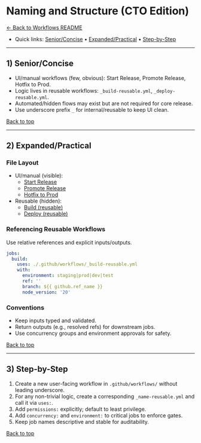 # Naming and Structure (CTO Edition)

[← Back to Workflows README](README.md)

<a id="top"></a>

- Quick links: [Senior/Concise](#senior) • [Expanded/Practical](#expanded) • [Step-by-Step](#step-by-step)

---

<a id="senior"></a>
## 1) Senior/Concise

- UI/manual workflows (few, obvious): Start Release, Promote Release, Hotfix to Prod.
- Logic lives in reusable workflows: `_build-reusable.yml`, `_deploy-reusable.yml`.
- Automated/hidden flows may exist but are not required for core release.
- Use underscore prefix `_` for internal/reusable to keep UI clean.

[Back to top](#top)

---

<a id="expanded"></a>
## 2) Expanded/Practical

### File Layout
- UI/manual (visible):
  - [Start Release](../../../.github/workflows/start-release.yml)
  - [Promote Release](../../../.github/workflows/promote-release.yml)
  - [Hotfix to Prod](../../../.github/workflows/hotfix-to-prod.yml)
- Reusable (hidden):
  - [Build (reusable)](../../../.github/workflows/_build-reusable.yml)
  - [Deploy (reusable)](../../../.github/workflows/_deploy-reusable.yml)

### Referencing Reusable Workflows
Use relative references and explicit inputs/outputs.

```yaml
jobs:
  build:
    uses: ./.github/workflows/_build-reusable.yml
    with:
      environment: staging|prod|dev|test
      ref: ''
      branch: ${{ github.ref_name }}
      node_version: '20'
```

### Conventions
- Keep inputs typed and validated.
- Return outputs (e.g., resolved refs) for downstream jobs.
- Use concurrency groups and environment approvals for safety.

[Back to top](#top)

---

<a id="step-by-step"></a>
## 3) Step-by-Step

1. Create a new user-facing workflow in `.github/workflows/` without leading underscore.
2. For any non-trivial logic, create a corresponding `_name-reusable.yml` and call it via `uses:`.
3. Add `permissions:` explicitly; default to least privilege.
4. Add `concurrency:` and `environment:` to critical jobs to enforce gates.
5. Keep job names descriptive and stable for auditability.

[Back to top](#top)
